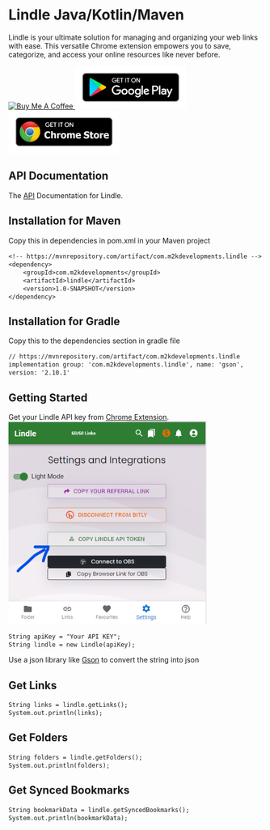 # Lindle Java/Kotlin/Maven
Lindle is your ultimate solution for managing and organizing your web links with ease. This versatile Chrome extension empowers you to save, categorize, and access your online resources like never before.

<a href="https://www.buymeacoffee.com/m2kdevelopments" target="_blank">
<img src="https://cdn.buymeacoffee.com/buttons/v2/default-yellow.png" alt="Buy Me A Coffee" style="height: 60px !important;width: 217px !important;" />
</a>

<a href="https://play.google.com/store/apps/details?id=com.m2kdevelopments.lindle" target="_blank">
    <img src="./googleplay.png" alt="Google Play" style="height: 85px !important" />
</a>
<a href="https://chrome.google.com/webstore/detail/igkkojjaikfmiibedalhgmfnjohlhmaj" target="_blank">
    <img src="./chromestore.png" alt="Chrome Store" style="height: 85px !important" />
</a>


## API Documentation
The <a href="https://lindle.me/api-docs">API</a> Documentation for Lindle.


## Installation for Maven
Copy this in dependencies in pom.xml in your Maven project
```
<!-- https://mvnrepository.com/artifact/com.m2kdevelopments.lindle -->
<dependency>
    <groupId>com.m2kdevelopments</groupId>
    <artifactId>lindle</artifactId>
    <version>1.0-SNAPSHOT</version>
</dependency>
```

## Installation for Gradle
Copy this to the dependencies section in gradle file
```
// https://mvnrepository.com/artifact/com.m2kdevelopments.lindle
implementation group: 'com.m2kdevelopments.lindle', name: 'gson', version: '2.10.1'
```


## Getting Started
Get your Lindle API key from <a href="https://chrome.google.com/webstore/detail/igkkojjaikfmiibedalhgmfnjohlhmaj">Chrome Extension</a>.
<br/>
<img src="./api.png" alt="Chrome Extension" style="height: 400px !important" />

```
String apiKey = "Your API KEY";
String lindle = new Lindle(apiKey);
```

Use a json library like <a href="https://mvnrepository.com/artifact/com.google.code.gson/gson/2.10.1">Gson</a> to convert the string into json

## Get Links
```
String links = lindle.getLinks();
System.out.println(links);
```


## Get Folders
```
String folders = lindle.getFolders();
System.out.println(folders);
```

## Get Synced Bookmarks
```
String bookmarkData = lindle.getSyncedBookmarks();
System.out.println(bookmarkData);
```